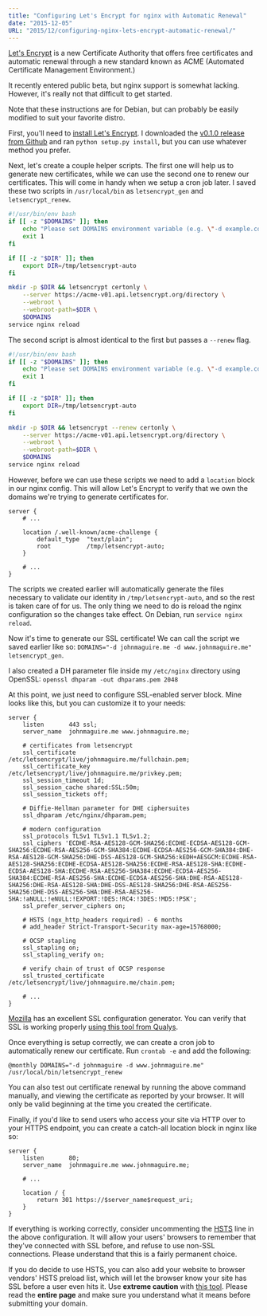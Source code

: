 ```yaml
---
title: "Configuring Let's Encrypt for nginx with Automatic Renewal"
date: "2015-12-05"
URL: "2015/12/configuring-nginx-lets-encrypt-automatic-renewal/"
---
```


[Let's Encrypt](https://letsencrypt.org) is a new Certificate Authority that offers free certificates and automatic renewal through a new standard known as ACME (Automated Certificate Management Environment.)

It recently entered public beta, but nginx support is somewhat lacking. However, it's really not that difficult to get started.

Note that these instructions are for Debian, but can probably be easily modified to suit your favorite distro.

First, you'll need to [install Let's Encrypt](https://letsencrypt.readthedocs.org/en/latest/using.html#installation). I downloaded the [v0.1.0 release from Github](https://github.com/letsencrypt/letsencrypt/releases) and ran `python setup.py install`, but you can use whatever method you prefer.

Next, let's create a couple helper scripts. The first one will help us to generate new certificates, while we can use the second one to renew our certificates. This will come in handy when we setup a cron job later. I saved these two scripts in `/usr/local/bin` as `letsencrypt_gen` and `letsencrypt_renew`.

```bash
#!/usr/bin/env bash
if [[ -z "$DOMAINS" ]]; then
    echo "Please set DOMAINS environment variable (e.g. \"-d example.com -d www.example.com\")"
    exit 1
fi

if [[ -z "$DIR" ]]; then
    export DIR=/tmp/letsencrypt-auto
fi

mkdir -p $DIR && letsencrypt certonly \
    --server https://acme-v01.api.letsencrypt.org/directory \
    --webroot \
    --webroot-path=$DIR \
    $DOMAINS
service nginx reload
```

The second script is almost identical to the first but passes a `--renew` flag.

```bash
#!/usr/bin/env bash
if [[ -z "$DOMAINS" ]]; then
    echo "Please set DOMAINS environment variable (e.g. \"-d example.com -d www.example.com\")"
    exit 1
fi

if [[ -z "$DIR" ]]; then
    export DIR=/tmp/letsencrypt-auto
fi

mkdir -p $DIR && letsencrypt --renew certonly \
    --server https://acme-v01.api.letsencrypt.org/directory \
    --webroot \
    --webroot-path=$DIR \
    $DOMAINS
service nginx reload
```

However, before we can use these scripts we need to add a `location` block in our nginx config. This will allow Let's Encrypt to verify that we own the domains we're trying to generate certificates for.

```
server {
	# ...

	location /.well-known/acme-challenge {
		default_type  "text/plain";
		root          /tmp/letsencrypt-auto;
	}

	# ...
}
```

The scripts we created earlier will automatically generate the files necessary to validate our identity in `/tmp/letsencrypt-auto`, and so the rest is taken care of for us. The only thing we need to do is reload the nginx configuration so the changes take effect. On Debian, run `service nginx reload`.

Now it's time to generate our SSL certificate! We can call the script we saved earlier like so: `DOMAINS="-d johnmaguire.me -d www.johnmaguire.me" letsencrypt_gen`.

I also created a DH parameter file inside my `/etc/nginx` directory using OpenSSL: `openssl dhparam -out dhparams.pem 2048`

At this point, we just need to configure SSL-enabled server block. Mine looks like this, but you can customize it to your needs:

```
server {
	listen       443 ssl;
	server_name  johnmaguire.me www.johnmaguire.me;

	# certificates from letsencrypt
	ssl_certificate      /etc/letsencrypt/live/johnmaguire.me/fullchain.pem;
	ssl_certificate_key  /etc/letsencrypt/live/johnmaguire.me/privkey.pem;
	ssl_session_timeout 1d;
	ssl_session_cache shared:SSL:50m;
	ssl_session_tickets off;

	# Diffie-Hellman parameter for DHE ciphersuites
	ssl_dhparam /etc/nginx/dhparam.pem;

	# modern configuration
	ssl_protocols TLSv1 TLSv1.1 TLSv1.2;
	ssl_ciphers 'ECDHE-RSA-AES128-GCM-SHA256:ECDHE-ECDSA-AES128-GCM-SHA256:ECDHE-RSA-AES256-GCM-SHA384:ECDHE-ECDSA-AES256-GCM-SHA384:DHE-RSA-AES128-GCM-SHA256:DHE-DSS-AES128-GCM-SHA256:kEDH+AESGCM:ECDHE-RSA-AES128-SHA256:ECDHE-ECDSA-AES128-SHA256:ECDHE-RSA-AES128-SHA:ECDHE-ECDSA-AES128-SHA:ECDHE-RSA-AES256-SHA384:ECDHE-ECDSA-AES256-SHA384:ECDHE-RSA-AES256-SHA:ECDHE-ECDSA-AES256-SHA:DHE-RSA-AES128-SHA256:DHE-RSA-AES128-SHA:DHE-DSS-AES128-SHA256:DHE-RSA-AES256-SHA256:DHE-DSS-AES256-SHA:DHE-RSA-AES256-SHA:!aNULL:!eNULL:!EXPORT:!DES:!RC4:!3DES:!MD5:!PSK';
	ssl_prefer_server_ciphers on;

	# HSTS (ngx_http_headers required) - 6 months
	# add_header Strict-Transport-Security max-age=15768000;

	# OCSP stapling
	ssl_stapling on;
	ssl_stapling_verify on;

	# verify chain of trust of OCSP response
	ssl_trusted_certificate /etc/letsencrypt/live/johnmaguire.me/chain.pem;

	# ...
}
```

[Mozilla](https://mozilla.github.io/server-side-tls/ssl-config-generator/) has an excellent SSL configuration generator. You can verify that SSL is working properly [using this tool from Qualys](https://www.ssllabs.com/ssltest/).

Once everything is setup correctly, we can create a cron job to automatically renew our certificate. Run `crontab -e` and add the following:

```
@monthly DOMAINS="-d johnmaguire -d www.johnmaguire.me" /usr/local/bin/letsencrypt_renew
```

You can also test out certificate renewal by running the above command manually, and viewing the certificate as reported by your browser. It will only be valid beginning at the time you created the certificate.

Finally, if you'd like to send users who access your site via HTTP over to your HTTPS endpoint, you can create a catch-all location block in nginx like so:

```
server {
	listen       80;
	server_name  johnmaguire.me www.johnmaguire.me;

	# ...

	location / {
		return 301 https://$server_name$request_uri;
	}
}
```

If everything is working correctly, consider uncommenting the [HSTS](https://www.owasp.org/index.php/HTTP_Strict_Transport_Security) line in the above configuration. It will allow your users' browsers to remember that they've connected with SSL before, and refuse to use non-SSL connections. Please understand that this is a fairly permanent choice.

If you do decide to use HSTS, you can also add your website to browser vendors' HSTS preload list, which will let the browser know your site has SSL before a user even hits it. Use **extreme caution** with [this tool](https://hstspreload.appspot.com). Please read the **entire page** and make sure you understand what it means before submitting your domain.
